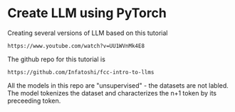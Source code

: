 # Create LLM using PyTorch

Creating several versions of LLM based on this tutorial
~~~
https://www.youtube.com/watch?v=UU1WVnMk4E8
~~~

The github repo for this tutorial is 
~~~
https://github.com/Infatoshi/fcc-intro-to-llms
~~~

All the models in this repo are "unsupervised" - the datasets are not labled. The model tokenizes the dataset and characterizes the n+1 token by its preceeding token.
